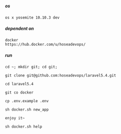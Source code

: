 ##### os
    os x yosemite 10.10.3 dev
    
##### dependent on
    docker 
    https://hub.docker.com/u/hoseadevops/
##### run  
    cd ~; mkdir git; cd git;
 
    git clone git@github.com:hoseadevops/laravel5.4.git
    
    cd laravel5.4
    
    git co docker
    
    cp .env.example .env 
 
    sh docker.sh new_app
    
    enjoy it~
    
    sh docker.sh help


